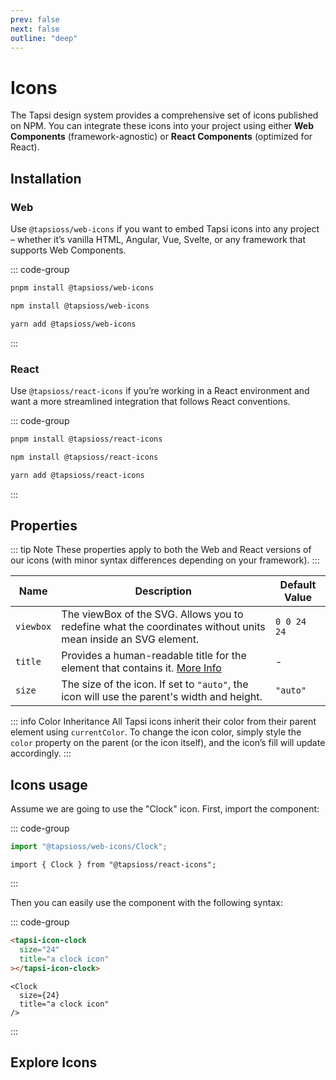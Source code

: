 ```yaml
---
prev: false
next: false
outline: "deep"
---
```


<style>

#icon-header {
  display: flex;
  justify-content: space-between;
  align-items: center;
}

.icons-search-input {
  max-width: 200px;
  display: flex;
  height: 60px;
  border-radius: 8px;
  padding: 0 8px;
  background-color: var(--vp-c-bg-alt);
  margin-left: 20px;
}

.DocSearch-MagnifierLabel {
  color: unset;
}

.DocSearch-Input {
  font-size: 1em;
  height: 100%;
  outline: none;
  padding: 0 0 0 8px;
  width: 80%;
}

#icons-grid {
  margin-top: 50px;
  display: flex;
  width: 100%;
  flex-wrap: wrap;
  gap: 12px;
}

.icon-item {
  background-color: var(--vp-c-bg);
  border: 1px solid var(--vp-c-divider);
  color: var(--vp-c-text-1);
  height: 36px;
  width: 36px;
  display: flex;
  align-items: center;
  justify-content: center;
  border-radius: 8px;
  padding: 6px;
}

.icon-item:focus-visible {
  outline: 2px solid var(--vp-c-brand-1);
  outline-offset: 2px;
}

.icon-item svg {
  color: currentColor;
  fill: currentColor;
  width: 100%;
  height: 100%;
  display: block;
}

.tapsi-icon {
  height: 24px;
  width: 24px;
  fill: currentColor;
}

#icon-wrapper {
  border-radius: 8px;
  background: var(--vp-c-bg-soft);
  height: 200px;
  display: flex;
  align-items: center;
  justify-content: center;
  padding: 50px;
  margin-top: 1rem;
}

#icon-wrapper svg {
  width: 100%;
  height: 100%;
  max-width: 100px;
  max-height: 100px;
}

</style>

<script setup>
import './internals/components/DocIconGrid';
</script>

# Icons

The Tapsi design system provides a comprehensive set of icons published on NPM.
You can integrate these icons into your project using either **Web Components**
(framework-agnostic) or **React Components** (optimized for React).

## Installation

### Web

Use `@tapsioss/web-icons` if you want to embed Tapsi icons into any project –
whether it’s vanilla HTML, Angular, Vue, Svelte, or any framework that supports
Web Components.

::: code-group

```bash [pnpm]
pnpm install @tapsioss/web-icons
```

```bash [npm]
npm install @tapsioss/web-icons
```

```bash [yarn]
yarn add @tapsioss/web-icons
```

:::

### React

Use `@tapsioss/react-icons` if you’re working in a React environment and want a
more streamlined integration that follows React conventions.

::: code-group

```bash [pnpm]
pnpm install @tapsioss/react-icons
```

```bash [npm]
npm install @tapsioss/react-icons
```

```bash [yarn]
yarn add @tapsioss/react-icons
```

:::

## Properties

::: tip Note These properties apply to both the Web and React versions of our
icons (with minor syntax differences depending on your framework). :::

<div class="table-wrapper">

| Name      | Description                                                                                                                 | Default Value |
| --------- | --------------------------------------------------------------------------------------------------------------------------- | ------------- |
| `viewbox` | The viewBox of the SVG. Allows you to redefine what the coordinates without units mean inside an SVG element.               | `0 0 24 24`   |
| `title`   | Provides a human-readable title for the element that contains it. [More Info](https://www.w3.org/TR/SVG-access/#Equivalent) | -             |
| `size`    | The size of the icon. If set to `"auto"`, the icon will use the parent's width and height.                                  | `"auto"`      |

</div>

::: info Color Inheritance All Tapsi icons inherit their color from their parent
element using `currentColor`. To change the icon color, simply style the `color`
property on the parent (or the icon itself), and the icon’s fill will update
accordingly. :::

## Icons usage

Assume we are going to use the "Clock" icon. First, import the component:

::: code-group

```ts [Web]
import "@tapsioss/web-icons/Clock";
```

```tsx [React]
import { Clock } from "@tapsioss/react-icons";
```

:::

Then you can easily use the component with the following syntax:

::: code-group

```html [Web]
<tapsi-icon-clock
  size="24"
  title="a clock icon"
></tapsi-icon-clock>
```

```tsx [React]
<Clock
  size={24}
  title="a clock icon"
/>
```

:::

## Explore Icons

<doc-icon-grid></doc-icon-grid>
